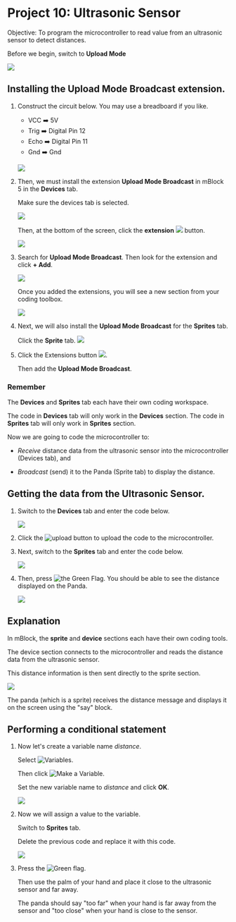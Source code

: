 # Project 10: Ultrasonic Sensor

Objective: To program the microcontroller to read value from an ultrasonic sensor to detect distances.

Before we begin, switch to **Upload Mode**

![](images/toggle_UploadMode.jpg)

## Installing the Upload Mode Broadcast extension.

1. Construct the circuit below. You may use a breadboard if you like.
    - VCC  ➡️  5V
    - Trig ➡️  Digital Pin 12
    - Echo ➡️  Digital Pin 11
    - Gnd  ➡️  Gnd

    ![](images/p10_circuit.png)

1. Then, we must install the extension **Upload Mode Broadcast** in mBlock 5 in the **Devices** tab.

    Make sure the devices tab is selected.
    
    ![](images/tabDevices.jpg)

    Then, at the bottom of the screen, click the **extension** ![](images/btn_extension.png) button.

    ![](images/p10_instruction1.png)

1. Search for **Upload Mode Broadcast**. Then look for the extension and click **+ Add**.

    ![](images/p10_instruction2.png)

    Once you added the extensions, you will see a new section from your coding toolbox.

    ![](images/p10_instruction3.png)

1. Next, we will also install the **Upload Mode Broadcast** for the **Sprites** tab.

    Click the **Sprite** tab. ![](images/tabSprites.jpg)

1. Click the Extensions button ![](images/btn_extension.png).

    Then add the **Upload Mode Broadcast**.


### Remember

The **Devices** and **Sprites** tab each have their own coding workspace.

The code in **Devices** tab will only work in the **Devices** section.
The code in **Sprites** tab will only work in **Sprites** section.


Now we are going to code the microcontroller to:

- *Receive* distance data from the ultrasonic sensor into the microcontroller (Devices tab), and

- *Broadcast* (send) it to the Panda (Sprite tab) to display the distance.



## Getting the data from the Ultrasonic Sensor.

1. Switch to the **Devices** tab and enter the code below.

    ![](images/p10_instruction6.png)

1. Click the ![upload](images/btnUpload.jpg) button to upload the code to the microcontroller.

1. Next, switch to the **Sprites** tab and enter the code below.

    ![](images/p10_instruction7.png)

1. Then, press ![the Green Flag](images/btnGreenFlag.jpg). You should be able to see the distance displayed on the Panda.

    ![](images/p10_instruction8.png)


## Explanation

In mBlock, the **sprite** and **device** sections each have their own coding tools.

The device section connects to the microcontroller and reads the distance data from the ultrasonic sensor.

This distance information is then sent directly to the sprite section.

![](images/p10_instruction9.png)

The panda (which is a sprite) receives the distance message and displays it on the screen using the "say" block.

## Performing a conditional statement

1. Now let's create a variable name *distance*.

    Select ![**Variables**](images/btn_Variable.png).

    Then click ![**Make a Variable**](images/btn_MakeAVariable.png).

    Set the new variable name to *distance* and click **OK**.

    ![](images/p10_instruction10.png)


1. Now we will assign a value to the variable.

    Switch to **Sprites** tab.

    Delete the previous code and replace it with this code.

    ![](images/p10_instruction11.png)

1. Press the ![Green flag](images/btnGreenFlag.jpg).

    Then use the palm of your hand and place it close to the ultrasonic sensor and far away.

    The panda should say "too far" when your hand is far away from the sensor and "too close" when your hand is close to the sensor.




